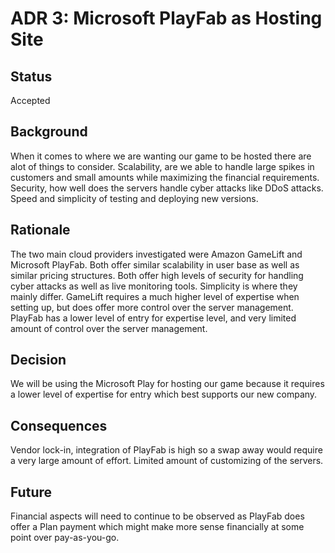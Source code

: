 # ADR 3: Microsoft PlayFab as Hosting Site
## Status
Accepted

## Background
When it comes to where we are wanting our game to be hosted there are alot of things to consider. Scalability, are we able to handle large spikes in customers and small amounts while maximizing the financial requirements. Security, how well does the servers handle cyber attacks like DDoS attacks. Speed and simplicity of testing and deploying new versions.

## Rationale 
The two main cloud providers investigated were Amazon GameLift and Microsoft PlayFab. Both offer similar scalability in user base as well as similar pricing structures. Both offer high levels of security for handling cyber attacks as well as live monitoring tools. Simplicity is where they mainly differ. GameLift requires a much higher level of expertise when setting up, but does offer more control over the server management. PlayFab has a lower level of entry for expertise level, and very limited amount of control over the server management.

## Decision 
We will be using the Microsoft Play for hosting our game because it requires a lower level of expertise for entry which best supports our new company.

## Consequences
Vendor lock-in, integration of PlayFab is high so a swap away would require a very large amount of effort. Limited amount of customizing of the servers. 

## Future
Financial aspects will need to continue to be observed as PlayFab does offer a Plan payment which might make more sense financially at some point over pay-as-you-go.
